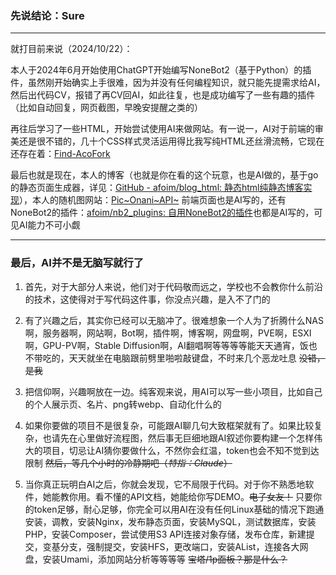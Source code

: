### 先说结论：Sure

---

就打目前来说（2024/10/22）：

本人于2024年6月开始使用ChatGPT开始编写NoneBot2（基于Python）的插件，虽然刚开始确实上手很难，因为并没有任何编程知识，就只能先提需求给AI，然后出代码CV，报错了再CV回AI，如此往复，也是成功编写了一些有趣的插件（比如自动回复，网页截图，早晚安提醒之类的）

再往后学习了一些HTML，开始尝试使用AI来做网站。有一说一，AI对于前端的审美还是很不错的，几十个CSS样式灵活运用得比我写纯HTML还丝滑流畅，它现在还存在着：[Find-AcoFork](https://old.onani.cn/)

最后也就是现在，本人的博客（也就是你在看的这个玩意，也是AI做的，基于go的静态页面生成器，详见：[GitHub - afoim/blog_html: 静态html纯静态博客实现](https://github.com/afoim/blog_html)），本人的随机图网站：[Pic~Onani~API~](https://pic.onani.cn/) 前端页面也是AI写的，还有NoneBot2的插件：[afoim/nb2_plugins: 自用NoneBot2的插件](https://github.com/afoim/nb2_plugins)也都是AI写的，可见AI能力不可小觑

---

### 最后，AI并不是无脑写就行了

1. 首先，对于大部分人来说，他们对于代码敬而远之，学校也不会教你什么前沿的技术，这使得对于写代码这件事，你没点兴趣，是入不了门的

2. 有了兴趣之后，其实你已经可以无脑冲了。很难想象一个人为了折腾什么NAS啊，服务器啊，网站啊，Bot啊，插件啊，博客啊，网盘啊，PVE啊，ESXI啊，GPU-PV啊，Stable Diffusion啊，AI翻唱啊等等等等能天天通宵，饭也不带吃的，天天就坐在电脑跟前劈里啪啦敲键盘，不时来几个恶龙吐息 ~~没错，是我~~

3. 把信仰啊，兴趣啊放在一边。纯客观来说，用AI可以写一些小项目，比如自己的个人展示页、名片、png转webp、自动化什么的

4. 如果你要做的项目不是很复杂，可能跟AI聊几句大致框架就有了。如果比较复杂，也请先在心里做好流程图，然后事无巨细地跟AI叙述你要构建一个怎样伟大的项目，切忌让AI猜你要做什么，不然你会红温，token也会不知不觉到达限制 ~~然后，等几个小时的冷静期吧（*特指：Claude*）~~

5. 当你真正玩明白AI之后，你就会发现，它不局限于代码。对于你不熟悉地软件，她能教你用。看不懂的API文档，她能给你写DEMO。~~电子女友！~~ 只要你的token足够，耐心足够，你完全可以用AI在没有任何Linux基础的情况下跑通安装，调教，安装Nginx，发布静态页面，安装MySQL，测试数据库，安装PHP，安装Composer，尝试使用S3 API连接对象存储，发布仓库，新建提交，变基分支，强制提交，安装HFS，更改端口，安装AList，连接各大网盘，安装Umami，添加网站分析等等等等 ~~宝塔/1p面板？那是什么？~~
